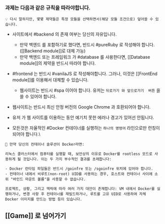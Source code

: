 
### 과제는 다음과 같은 규칙을 따라야합니다.
```
💡 다시 말하지만, 몇몇 제약들은 특정 모듈을 선택하면서(해당 모듈 조건으로) 덮어쓸 수 있습니다.
```

- 사이트에서 #backend 의 존재 여부는 당신의 자유입니다.
	- 만약 백엔드 를 포함하기로 했다면, 반드시 #pureRuby 로 작성해야 합니다.([[Backend module]]로 대체 가능)  
	- 만약 백엔드 또는 프레임워크 가 #database 를 사용한다면, [[Database module]]의 제약을 반드시 따라야 합니다.

- #frontend 는 반드시 #vanilaJS 로 작성해야합니다. 그러나, 이것은 [[FrontEnd module]]를 이용해서 대체할 수 있습니다.
	- 웹사이트는 반드시 #spa 이어야 합니다. 유저는 `뒤로가기 와 앞으로가기  버튼` 을 쓸 수 있어야 합니다.
	
- 웹사이트는 반드시 최신 안정 버전의 Google Chrome 과 호환되어야 합니다.

- 유저 가 웹 사이트를 이용하는 동안 예기치 못한 에러나 경고가 있어선 안됩니다.

- 모든것은 자율적인 #Docker 컨테이너를 실행하는 `하나의 명령어` 라인으로만 런칭이 되어야 합니다.\

```
🚨 만약 당신의 컨테이너 솔루션이 Docker라면:

리눅스 클러스터에서 컴퓨터를 실행할 때, 보안상의 이유로 Docker를 rootless 모드로 사용하게 될 것입니다. 이는 두 가지 부수적인 결과를 초래합니다:

- Docker 런타임 파일들은 반드시 /goinfre 또는 /sgoinfre 위치에 있어야 합니다.
- 컨테이너 내에서 비루트(non-root) UID를 사용하는 경우, 호스트와 컨테이너 사이에 소위 "바인드 마운트 볼륨"을 사용할 수 없습니다.

프로젝트, 상황, 그리고 맥락에 따라 여러 가지 대안이 존재합니다: VM 내에서 Docker를 실행하거나, 변경 사항 후 컨테이너를 재빌드하거나, 루트를 고유 UID로 사용하여 자체 Docker 이미지를 만드는 방법 등이 있습니다.
```

## [[Game]] 로 넘어가기